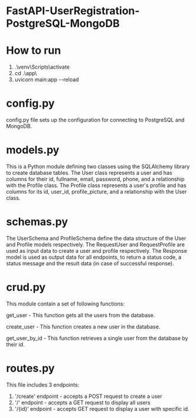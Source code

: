 # FastAPI-UserRegistration-PostgreSQL-MongoDB

# How to run
1. .\venv\Scripts\activate
2. cd .\app\
3. uvicorn main:app --reload

# config.py 
config.py file sets up the configuration for connecting to PostgreSQL and MongoDB.

# models.py
This is a Python module defining two classes using the SQLAlchemy library to create database tables. The User class represents a user and has columns for their id, fullname, email, password, phone, and a relationship with the Profile class. The Profile class represents a user's profile and has columns for its id, user_id, profile_picture, and a relationship with the User class.

# schemas.py
The UserSchema and ProfileSchema define the data structure of the User and Profile models respectively. The RequestUser and RequestProfile are used as input data to create a user and profile respectively. The Response model is used as output data for all endpoints, to return a status code, a status message and the result data (in case of successful response).

# crud.py
This module contain a set of following functions:

get_user - This function gets all the users from the database.

create_user - This function creates a new user in the database.

get_user_by_id - This function retrieves a single user from the database by their id.

# routes.py 
This file includes 3 endpoints:
1. '/create' endpoint - accepts a POST request to create a user
2. '/' endpoint - accepts a GET request to display all users
3. '/{id}' endpoint - accepts GET request to display a user with specific id.
